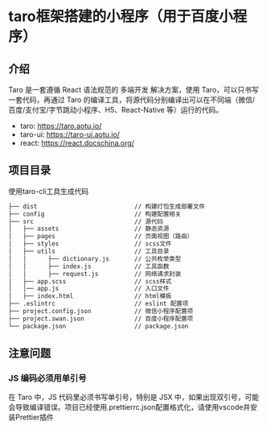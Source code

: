 # taro框架搭建的小程序（用于百度小程序）

## 介绍

Taro 是一套遵循 React 语法规范的 多端开发 解决方案，使用 Taro，可以只书写一套代码，再通过 Taro 的编译工具，将源代码分别编译出可以在不同端（微信/百度/支付宝/字节跳动小程序、H5、React-Native 等）运行的代码。

* taro: https://taro.aotu.io/
* taro-ui: https://taro-ui.aotu.io/
* react: https://react.docschina.org/

## 项目目录

使用taro-cli工具生成代码

```bash
├── dist                           // 构建打包生成部署文件
├── config                         // 构建配置相关
├── src                            // 源代码
│   ├── assets                     // 静态资源
│   ├── pages                      // 页面视图（路由）
│   ├── styles                     // scss文件
│   ├── utils                      // 工具目录
│   │      ├── dictionary.js       // 公共枚举类型
│   │      ├── index.js            // 工具函数
│   │      ├── request.js          // 网络请求封装
│   ├── app.scss                   // scss样式
│   │── app.js                     // 入口文件
│   ├── index.html                 // html模板
├── .eslintrc                      // eslint 配置项
├── project.config.json            // 微信小程序配置项
├── project.swan.json              // 百度小程序配置项
└── package.json                   // package.json
```

## 注意问题

### JS 编码必须用单引号

在 Taro 中，JS 代码里必须书写单引号，特别是 JSX 中，如果出现双引号，可能会导致编译错误。项目已经使用.prettierrc.json配置格式化，请使用vscode并安装Prettier插件

